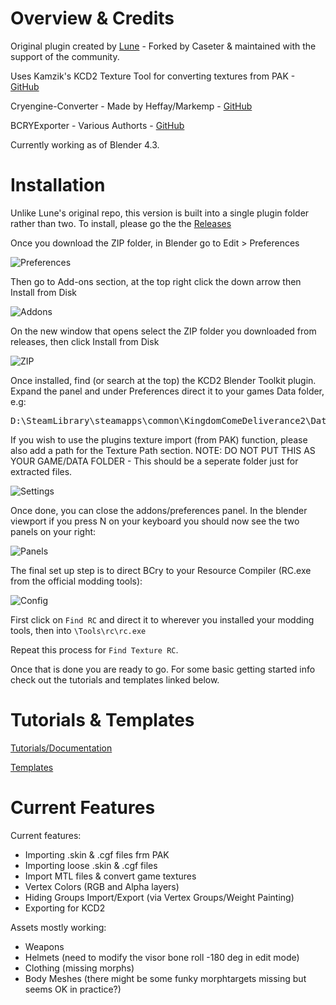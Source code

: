 # Overview & Credits
Original plugin created by [Lune](https://github.com/LuneMods/KCD2-Blender-Toolkit) - Forked by Caseter & maintained with the support of the community.

Uses Kamzik's KCD2 Texture Tool for converting textures from PAK - [GitHub](https://github.com/Kamzik123/KCDTextureExporter)

Cryengine-Converter - Made by Heffay/Markemp - [GitHub](https://github.com/Markemp/Cryengine-Converter)

BCRYExporter - Various Authorts - [GitHub](https://github.com/brickengineer/BCRYExporter)

Currently working as of Blender 4.3.

# Installation

Unlike Lune's original repo, this version is built into a single plugin folder rather than two. To install, please go the the [Releases](https://github.com/Caseter/KCD2-Blender-Toolkit/releases)

Once you download the ZIP folder, in Blender go to Edit > Preferences

![Preferences](readmeimages/prefernces.png)

Then go to Add-ons section, at the top right click the down arrow then Install from Disk

![Addons](readmeimages/addons.png)

On the new window that opens select the ZIP folder you downloaded from releases, then click Install from Disk

![ZIP](readmeimages/ZIP.png)

Once installed, find (or search at the top) the KCD2 Blender Toolkit plugin. Expand the panel and under Preferences direct it to your games Data folder, e.g:

<pre>
D:\SteamLibrary\steamapps\common\KingdomComeDeliverance2\Data
</pre>

If you wish to use the plugins texture import (from PAK) function, please also add a path for the Texture Path section.  NOTE: DO NOT PUT THIS AS YOUR GAME/DATA FOLDER - This should be a seperate folder just for extracted files.

![Settings](readmeimages/settings.png)

Once done, you can close the addons/preferences panel. In the blender viewport if you press N on your keyboard you should now see the two panels on your right:

![Panels](readmeimages/panels.png)

The final set up step is to direct BCry to your Resource Compiler (RC.exe from the official modding tools):

![Config](readmeimages/config.png)

First click on `Find RC` and direct it to wherever you installed your modding tools, then into `\Tools\rc\rc.exe`

Repeat this process for `Find Texture RC`.

Once that is done you are ready to go. For some basic getting started info check out the tutorials and templates linked below.

# Tutorials & Templates

[Tutorials/Documentation](https://github.com/Caseter/KCD2-Blender-Toolkit/blob/main/Tutorials/Weapon%20Creation.md)

[Templates](https://github.com/Caseter/KCD2-Blender-Toolkit/tree/main/Templates)

# Current Features

Current features:
- Importing .skin & .cgf files frm PAK
- Importing loose .skin & .cgf files
- Import MTL files & convert game textures
- Vertex Colors (RGB and Alpha layers)
- Hiding Groups Import/Export (via Vertex Groups/Weight Painting)
- Exporting for KCD2

Assets mostly working:
- Weapons
- Helmets (need to modify the visor bone roll -180 deg in edit mode)
- Clothing (missing morphs)
- Body Meshes (there might be some funky morphtargets missing but seems OK in practice?) 
